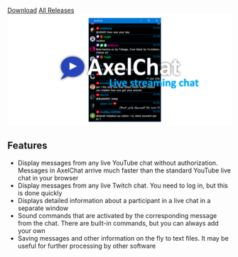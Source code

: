 [Download](https://github.com/3dproger/axelchat/releases/latest/)
[All Releases](https://github.com/3dproger/AxelChat/releases)
![Image](images/github-social5a.png)

## Features
- Display messages from any live YouTube chat without authorization. Messages in AxelChat arrive much faster than the standard YouTube live chat in your browser
- Display messages from any live Twitch chat. You need to log in, but this is done quickly
- Displays detailed information about a participant in a live chat in a separate window
- Sound commands that are activated by the corresponding message from the chat. There are built-in commands, but you can always add your own
- Saving messages and other information on the fly to text files. It may be useful for further processing by other software

